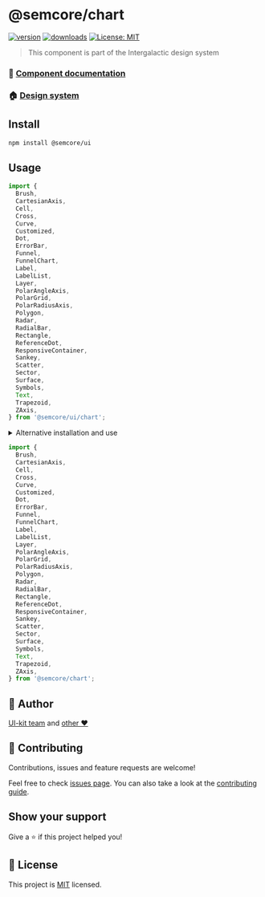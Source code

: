 # @semcore/chart

[![version](https://img.shields.io/npm/v/@semcore/chart.svg)](https://www.npmjs.com/@semcore/chart)
[![downloads](https://img.shields.io/npm/dt/@semcore/chart.svg)](https://www.npmjs.com/package/@semcore/chart)
[![License: MIT](https://img.shields.io/badge/License-MIT-yellow.svg)](https://github.com/semrush/intergalactic/blob/master/LICENSE)

> This component is part of the Intergalactic design system

### 📖 [Component documentation](https://developer.semrush.com/intergalactic/components/chart/)

### 🏠 [Design system](https://developer.semrush.com/intergalactic/)

## Install

```sh
npm install @semcore/ui
```

## Usage

```jsx
import {
  Brush,
  CartesianAxis,
  Cell,
  Cross,
  Curve,
  Customized,
  Dot,
  ErrorBar,
  Funnel,
  FunnelChart,
  Label,
  LabelList,
  Layer,
  PolarAngleAxis,
  PolarGrid,
  PolarRadiusAxis,
  Polygon,
  Radar,
  RadialBar,
  Rectangle,
  ReferenceDot,
  ResponsiveContainer,
  Sankey,
  Scatter,
  Sector,
  Surface,
  Symbols,
  Text,
  Trapezoid,
  ZAxis,
} from '@semcore/ui/chart';
```

<details>
  <summary>Alternative installation and use</summary>

**We do not recommend this usage path due to possible dependency and update issues.**

### Install

You can only install one package from the design system

```sh
npm install @semcore/chart @semcore/core
```

`@semcore/core` - _is the basic package by which we create our components, and it contains all of the common logic
of the components that is discussed below. There should only be one version of the package in the project._

### Usage

You can use the package the same way but without `/ui/` in the import path.

 </details>

```jsx
import {
  Brush,
  CartesianAxis,
  Cell,
  Cross,
  Curve,
  Customized,
  Dot,
  ErrorBar,
  Funnel,
  FunnelChart,
  Label,
  LabelList,
  Layer,
  PolarAngleAxis,
  PolarGrid,
  PolarRadiusAxis,
  Polygon,
  Radar,
  RadialBar,
  Rectangle,
  ReferenceDot,
  ResponsiveContainer,
  Sankey,
  Scatter,
  Sector,
  Surface,
  Symbols,
  Text,
  Trapezoid,
  ZAxis,
} from '@semcore/chart';
```

## 👤 Author

[UI-kit team](https://github.com/semrush/intergalactic/blob/master/MAINTAINERS) and [other ❤️](https://github.com/semrush/intergalactic/graphs/contributors)

## 🤝 Contributing

Contributions, issues and feature requests are welcome!

Feel free to check [issues page](https://github.com/semrush/intergalactic/issues). You can also take a look at the [contributing guide](https://github.com/semrush/intergalactic/blob/master/CONTRIBUTING.md).

## Show your support

Give a ⭐️ if this project helped you!

## 📝 License

This project is [MIT](https://github.com/semrush/intergalactic/blob/master/LICENSE) licensed.
